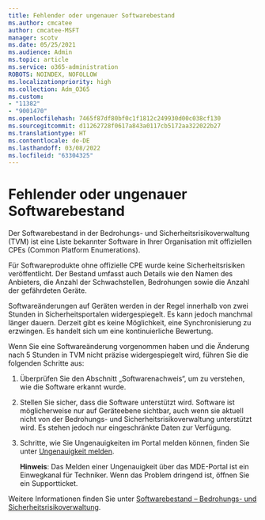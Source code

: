 ```yaml
---
title: Fehlender oder ungenauer Softwarebestand
ms.author: cmcatee
author: cmcatee-MSFT
manager: scotv
ms.date: 05/25/2021
ms.audience: Admin
ms.topic: article
ms.service: o365-administration
ROBOTS: NOINDEX, NOFOLLOW
ms.localizationpriority: high
ms.collection: Adm_O365
ms.custom:
- "11382"
- "9001470"
ms.openlocfilehash: 7465f87df80bf0c1f1812c249930d00c038cf130
ms.sourcegitcommit: d11262728f0617a843a0117cb5172aa322022b27
ms.translationtype: HT
ms.contentlocale: de-DE
ms.lasthandoff: 03/08/2022
ms.locfileid: "63304325"
---
```

# <a name="software-inventory-is-missing-or-inaccurate"></a>Fehlender oder ungenauer Softwarebestand

Der Softwarebestand in der Bedrohungs- und Sicherheitsrisikoverwaltung (TVM) ist eine Liste bekannter Software in Ihrer Organisation mit offiziellen CPEs (Common Platform Enumerations).

Für Softwareprodukte ohne offizielle CPE wurde keine Sicherheitsrisiken veröffentlicht. Der Bestand umfasst auch Details wie den Namen des Anbieters, die Anzahl der Schwachstellen, Bedrohungen sowie die Anzahl der gefährdeten Geräte.

Softwareänderungen auf Geräten werden in der Regel innerhalb von zwei Stunden in Sicherheitsportalen widergespiegelt. Es kann jedoch manchmal länger dauern. Derzeit gibt es keine Möglichkeit, eine Synchronisierung zu erzwingen. Es handelt sich um eine kontinuierliche Bewertung.

Wenn Sie eine Softwareänderung vorgenommen haben und die Änderung nach 5 Stunden in TVM nicht präzise widergespiegelt wird, führen Sie die folgenden Schritte aus:

1. Überprüfen Sie den Abschnitt „Softwarenachweis“, um zu verstehen, wie die Software erkannt wurde.
1. Stellen Sie sicher, dass die Software unterstützt wird. Software ist möglicherweise nur auf Geräteebene sichtbar, auch wenn sie aktuell nicht von der Bedrohungs- und Sicherheitsrisikoverwaltung unterstützt wird. Es stehen jedoch nur eingeschränkte Daten zur Verfügung.
1. Schritte, wie Sie Ungenauigkeiten im Portal melden können, finden Sie unter [Ungenauigkeit melden](https://docs.microsoft.com/microsoft-365/security/defender-endpoint/tvm-software-inventory#report-inaccuracy).
   
    **Hinweis**: Das Melden einer Ungenauigkeit über das MDE-Portal ist ein Einwegkanal für Techniker. Wenn das Problem dringend ist, öffnen Sie ein Supportticket.

Weitere Informationen finden Sie unter [Softwarebestand – Bedrohungs- und Sicherheitsrisikoverwaltung](https://docs.microsoft.com/microsoft-365/security/defender-endpoint/tvm-software-inventory).